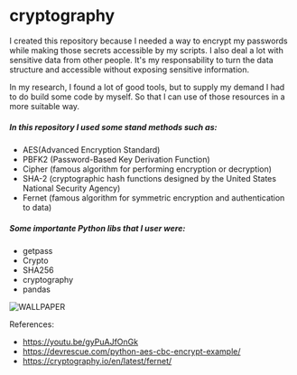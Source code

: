 # cryptography

I created this repository because I needed a way to encrypt my passwords while making those secrets accessible by my scripts. I also deal a lot with sensitive data from other people. It's my responsability to turn the data structure and accessible without exposing sensitive information.

In my research, I found a lot of good tools, but to supply my demand I had to do build some code by myself. So that I can use of those resources in a more suitable way.

##### In this repository I used some stand methods such as:

- AES(Advanced Encryption Standard) 
- PBFK2 (Password-Based Key Derivation Function)
- Cipher (famous algorithm for performing encryption or decryption)
- SHA-2 (cryptographic hash functions designed by the United States National Security Agency)
- Fernet (famous algorithm for symmetric encryption and authentication to data)

##### Some importante Python libs that  I user were:

- getpass 	 
- Crypto 	 
- SHA256	 
- cryptography
- pandas	 

![WALLPAPER](https://wallpapercave.com/wp/wp9222270.jpg)

References: 
- https://youtu.be/gyPuAJfOnGk
- https://devrescue.com/python-aes-cbc-encrypt-example/
- https://cryptography.io/en/latest/fernet/
